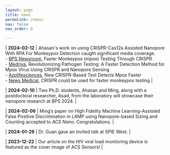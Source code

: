 ```yaml
---
layout: page
title: news
permalink: /news/
nav: false
nav_order: 8

---
```



<style>
  table {
    width: 100%;
    table-layout: fixed;
    border-collapse: separate;
    border-spacing: 0 10px; /* Adds spacing between rows */
  }
  th, td {
    padding: 10px;
    border-bottom: 1px solid #ddd;
  }
  th:first-child, td:first-child {
    width: 15%;
    min-width: 120px;
  }
  th:last-child, td:last-child {
    width: 85%;
  }
</style>



| **2024-02-12** | Ahasan's work on using CRISPR-Cas12a Assisted Nanopore With RPA For Monkeypox Detection caught significant media coverage. <br> - [BPS Newsroom](https://www.biophysics.org/news-room/faster-monkeypox-mpox-testing-through-crispr), Faster Monkeypox (mpox) Testing Through CRISPR <br> - [Medriva](https://medriva.com/medical-breakthroughs/revolutionizing-pathogen-testing-a-faster-detection-method-for-mpox-virus-using-crispr-and-nanopore-sensing/), Revolutionizing Pathogen Testing: A Faster Detection Method for Mpox Virus Using CRISPR and Nanopore Sensing <br> - [Azolifesciences](https://www.azolifesciences.com/news/20240212/New-CRISPR-Based-Test-Detects-Mpox-Faster.aspx), New CRISPR-Based Test Detects Mpox Faster <br> - [News Medical](https://www.msn.com/en-gb/health/other/crispr-could-be-used-for-faster-monkeypox-testing/ar-BB1i9WoU), CRISPR could be used for faster monkeypox testing |

| **2024-02-10** | Two Ph.D. students, Ahasan and Ming, along with a postdoctoral researcher, Asad, from the laboratory will showcase their nanopore research at BPS 2024. |

| **2024-02-06** | Ming’s paper on High Fidelity Machine Learning-Assisted False Positive Discrimination in LAMP using Nanopore-based Sizing and Counting accepted to *ACS Nano*. Congratulations. |

| **2024-01-29** | Dr. Guan gave an invited talk at SPIE West. |

| **2023-12-22** | Our article on the HIV viral load monitoring device is featured as the cover image of ACS Sensors! |


